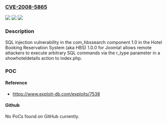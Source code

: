 ### [CVE-2008-5865](https://cve.mitre.org/cgi-bin/cvename.cgi?name=CVE-2008-5865)
![](https://img.shields.io/static/v1?label=Product&message=n%2Fa&color=blue)
![](https://img.shields.io/static/v1?label=Version&message=n%2Fa&color=blue)
![](https://img.shields.io/static/v1?label=Vulnerability&message=n%2Fa&color=brighgreen)

### Description

SQL injection vulnerability in the com_hbssearch component 1.0 in the Hotel Booking Reservation System (aka HBS) 1.0.0 for Joomla! allows remote attackers to execute arbitrary SQL commands via the r_type parameter in a showhoteldetails action to index.php.

### POC

#### Reference
- https://www.exploit-db.com/exploits/7538

#### Github
No PoCs found on GitHub currently.

